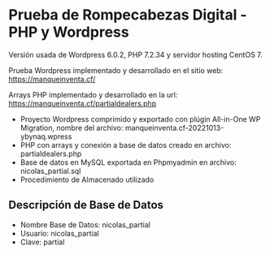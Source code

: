 # Prueba de Rompecabezas Digital - PHP y Wordpress

Versión usada de Wordpress 6.0.2, PHP 7.2.34 y servidor hosting CentOS 7.

Prueba Wordpress implementado y desarrollado en el sitio web: https://manqueinventa.cf/

Arrays PHP implementado y desarrollado en la url: https://manqueinventa.cf/partialdealers.php

- Proyecto Wordpress comprimido y exportado con plúgin All-in-One WP Migration, nombre del archivo: manqueinventa.cf-20221013-ybynaq.wpress
- PHP con arrays y conexión a base de datos creado en archivo: partialdealers.php
- Base de datos en MySQL exportada en Phpmyadmin en archivo: nicolas_partial.sql
- Procedimiento de Almacenado utilizado

## Descripción de Base de Datos
- Nombre Base de Datos: nicolas_partial
- Usuario: nicolas_partial
- Clave: partial
